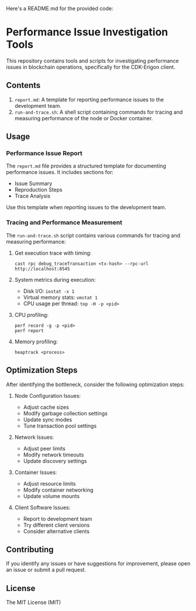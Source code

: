 Here's a README.md for the provided code:

# Performance Issue Investigation Tools

This repository contains tools and scripts for investigating performance issues in blockchain operations, specifically for the CDK-Erigon client.

## Contents

1. `report.md`: A template for reporting performance issues to the development team.
2. `run-and-trace.sh`: A shell script containing commands for tracing and measuring performance of the node or Docker container.

## Usage

### Performance Issue Report

The `report.md` file provides a structured template for documenting performance issues. It includes sections for:

- Issue Summary
- Reproduction Steps
- Trace Analysis

Use this template when reporting issues to the development team.

### Tracing and Performance Measurement

The `run-and-trace.sh` script contains various commands for tracing and measuring performance:

1. Get execution trace with timing:
   ```
   cast rpc debug_traceTransaction <tx-hash> --rpc-url http://localhost:8545
   ```

2. System metrics during execution:
   - Disk I/O: `iostat -x 1`
   - Virtual memory stats: `vmstat 1`
   - CPU usage per thread: `top -H -p <pid>`

3. CPU profiling:
   ```
   perf record -g -p <pid>
   perf report
   ```

4. Memory profiling:
   ```
   heaptrack <process>
   ```

## Optimization Steps

After identifying the bottleneck, consider the following optimization steps:

1. Node Configuration Issues:
   - Adjust cache sizes
   - Modify garbage collection settings
   - Update sync modes
   - Tune transaction pool settings

2. Network Issues:
   - Adjust peer limits
   - Modify network timeouts
   - Update discovery settings

3. Container Issues:
   - Adjust resource limits
   - Modify container networking
   - Update volume mounts

4. Client Software Issues:
   - Report to development team
   - Try different client versions
   - Consider alternative clients

## Contributing

If you identify any issues or have suggestions for improvement, please open an issue or submit a pull request.

## License
The MIT License (MIT)
